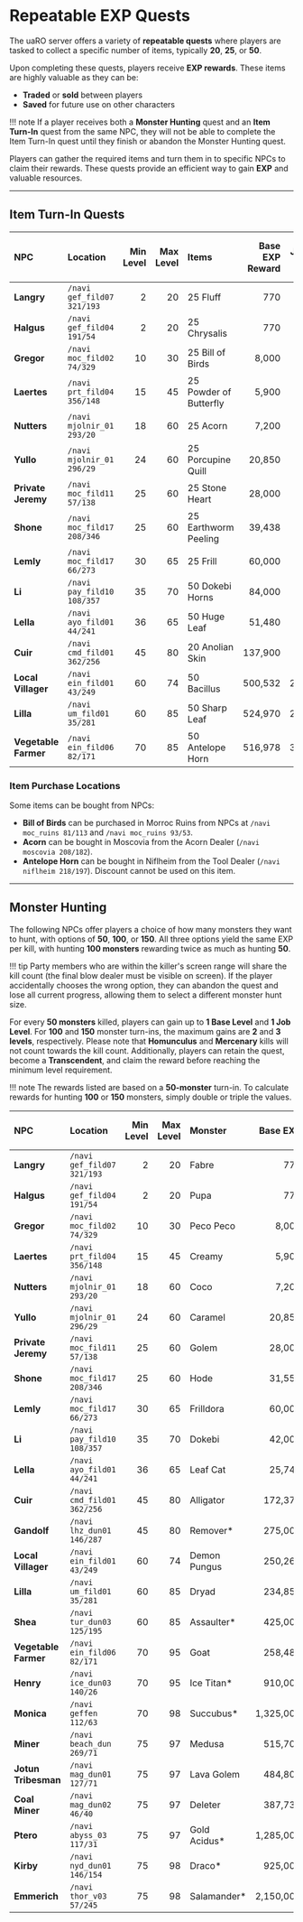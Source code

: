 # Repeatable EXP Quests
The uaRO server offers a variety of **repeatable quests** where players are tasked to collect a specific number of items, typically **20**, **25**, or **50**.

Upon completing these quests, players receive **EXP rewards**. These items are highly valuable as they can be:
- **Traded** or **sold** between players
- **Saved** for future use on other characters

!!! note
    If a player receives both a **Monster Hunting** quest and an **Item Turn-In** quest from the same NPC, they will not be able to complete the Item Turn-In quest until they finish or abandon the Monster Hunting quest.
    
Players can gather the required items and turn them in to specific NPCs to claim their rewards. These quests provide an efficient way to gain **EXP** and valuable resources.



---


## Item Turn-In Quests

| **NPC** | **Location** | **Min Level** | **Max Level** | **Items** | **Base EXP Reward** | **Job EXP Reward** | **Base EXP Per Item** | **Job EXP Per Item** |
|:---|:---|---:|---:|:---|---:|---:|---:|---:|
| **Langry** | `/navi gef_fild07 321/193` | 2 | 20 | 25 Fluff | 770 | 60 | 30 | 2 |
| **Halgus** | `/navi gef_fild04 191/54` | 2 | 20 | 25 Chrysalis | 770 | 60 | 30 | 2 |
| **Gregor** | `/navi moc_fild02 74/329` | 10 | 30 | 25 Bill of Birds | 8,000 | 4,000 | 320 | 160 |
| **Laertes** | `/navi prt_fild04 356/148` | 15 | 45 | 25 Powder of Butterfly | 5,900 | 2,250 | 236 | 90 |
| **Nutters** | `/navi mjolnir_01 293/20` | 18 | 60 | 25 Acorn | 7,200 | 7,810 | 288 | 312 |
| **Yullo** | `/navi mjolnir_01 296/29` | 24 | 60 | 25 Porcupine Quill | 20,850 | 12,544 | 834 | 510 |
| **Private Jeremy** | `/navi moc_fild11 57/138` | 25 | 60 | 25 Stone Heart | 28,000 | 18,000 | 1,120 | 720 |
| **Shone** | `/navi moc_fild17 208/346` | 25 | 60 | 25 Earthworm Peeling | 39,438 | 28,120 | 1,577 | 1,124 |
| **Lemly** | `/navi moc_fild17 66/273` | 30 | 65 | 25 Frill | 60,000 | 46,000 | 2,400 | 1,840 |
| **Li** | `/navi pay_fild10 108/357` | 35 | 70 | 50 Dokebi Horns | 84,000 | 72,000 | 1,680 | 1,440 |
| **Lella** | `/navi ayo_fild01 44/241` | 36 | 65 | 50 Huge Leaf | 51,480 | 63,024 | 1,029 | 1,260 |
| **Cuir** | `/navi cmd_fild01 362/256` | 45 | 80 | 20 Anolian Skin | 137,900 | 86,600 | 6,895 | 4,330 |
| **Local Villager** | `/navi ein_fild01 43/249` | 60 | 74 | 50 Bacillus | 500,532 | 288,904 | 10,010 | 5,778 |
| **Lilla** | `/navi um_fild01 35/281` | 60 | 85 | 50 Sharp Leaf | 524,970 | 283,670 | 10,499 | 5,673 |
| **Vegetable Farmer** | `/navi ein_fild06 82/171` | 70 | 85 | 50 Antelope Horn | 516,978 | 310,310 | 10,339 | 6,206 |


### Item Purchase Locations
Some items can be bought from NPCs:

- **Bill of Birds** can be purchased in Morroc Ruins from NPCs at `/navi moc_ruins 81/113` and `/navi moc_ruins 93/53`.
- **Acorn** can be bought in Moscovia from the Acorn Dealer (`/navi moscovia 208/182`).
- **Antelope Horn** can be bought in Niflheim from the Tool Dealer (`/navi niflheim 218/197`). Discount cannot be used on this item.



---


## Monster Hunting

The following NPCs offer players a choice of how many monsters they want to hunt, with options of **50**, **100**, or **150**. All three options yield the same EXP per kill, with hunting **100 monsters** rewarding twice as much as hunting **50**.

!!! tip
    Party members who are within the killer's screen range will share the kill count (the final blow dealer must be visible on screen). If the player accidentally chooses the wrong option, they can abandon the quest and lose all current progress, allowing them to select a different monster hunt size.

For every **50 monsters** killed, players can gain up to **1 Base Level** and **1 Job Level**. For **100** and **150** monster turn-ins, the maximum gains are **2** and **3 levels**, respectively. Please note that **Homunculus** and **Mercenary** kills will not count towards the kill count. Additionally, players can retain the quest, become a **Transcendent**, and claim the reward before reaching the minimum level requirement.

!!! note
    The rewards listed are based on a **50-monster** turn-in. To calculate rewards for hunting **100** or **150** monsters, simply double or triple the values.

| NPC | Location | Min Level | Max Level | Monster | Base EXP | Job EXP | Base EXP / Monster | Job EXP / Monster |
|:---|:---|---:|---:|:---|---:|---:|---:|---:|
| **Langry** | `/navi gef_fild07 321/193` | 2 | 20 | Fabre | 770 | 60 | 15 | 1 |
| **Halgus** | `/navi gef_fild04 191/54` | 2 | 20 | Pupa | 770 | 60 | 15 | 1 |
| **Gregor** | `/navi moc_fild02 74/329` | 10 | 30 | Peco Peco | 8,000 | 4,000 | 160 | 80 |
| **Laertes** | `/navi prt_fild04 356/148` | 15 | 45 | Creamy | 5,900 | 2,250 | 118 | 45 |
| **Nutters** | `/navi mjolnir_01 293/20` | 18 | 60 | Coco | 7,200 | 7,810 | 144 | 156 |
| **Yullo** | `/navi mjolnir_01 296/29` | 24 | 60 | Caramel | 20,850 | 12,544 | 417 | 251 |
| **Private Jeremy** | `/navi moc_fild11 57/138` | 25 | 60 | Golem | 28,000 | 18,000 | 560 | 360 |
| **Shone** | `/navi moc_fild17 208/346` | 25 | 60 | Hode | 31,550 | 22,500 | 631 | 450 |
| **Lemly** | `/navi moc_fild17 66/273` | 30 | 65 | Frilldora | 60,000 | 46,000 | 1,200 | 900 |
| **Li** | `/navi pay_fild10 108/357` | 35 | 70 | Dokebi | 42,000 | 36,000 | 840 | 720 |
| **Lella** | `/navi ayo_fild01 44/241` | 36 | 65 | Leaf Cat | 25,740 | 31,512 | 515 | 630 |
| **Cuir** | `/navi cmd_fild01 362/256` | 45 | 80 | Alligator | 172,375 | 108,250 | 3,448 | 2,165 |
| **Gandolf** | `/navi lhz_dun01 146/287` | 45 | 80 | Remover* | 275,000 | 170,000 | 5,500 | 3,400 |
| **Local Villager** | `/navi ein_fild01 43/249` | 60 | 74 | Demon Pungus | 250,266 | 144,452 | 5,005 | 2,889 |
| **Lilla** | `/navi um_fild01 35/281` | 60 | 85 | Dryad | 234,855 | 126,905 | 4,697 | 2,538 |
| **Shea** | `/navi tur_dun03 125/195` | 60 | 85 | Assaulter* | 425,000 | 275,000 | 8,500 | 5,500 |
| **Vegetable Farmer** | `/navi ein_fild06 82/171` | 70 | 95 | Goat | 258,489 | 155,155 | 5,170 | 3,103 |
| **Henry** | `/navi ice_dun03 140/26` | 70 | 95 | Ice Titan* | 910,000 | 650,000 | 18,200 | 13,000 |
| **Monica** | `/navi geffen 112/63` | 70 | 98 | Succubus* | 1,325,000 | 950,000 | 26,500 | 19,000 |
| **Miner** | `/navi beach_dun 269/71` | 75 | 97 | Medusa | 515,700 | 352,275 | 10,314 | 7,046 |
| **Jotun Tribesman** | `/navi mag_dun01 127/71` | 75 | 97 | Lava Golem | 484,800 | 290,700 | 9,696 | 5,814 |
| **Coal Miner** | `/navi mag_dun02 46/40` | 75 | 97 | Deleter | 387,734 | 232,733 | 7,755 | 4,655 |
| **Ptero** | `/navi abyss_03 117/31` | 75 | 97 | Gold Acidus* | 1,285,000 | 815,000 | 25,700 | 16,300 |
| **Kirby** | `/navi nyd_dun01 146/154` | 75 | 98 | Draco* | 925,000 | 700,000 | 18,500 | 14,000 |
| **Emmerich** | `/navi thor_v03 57/245` | 75 | 98 | Salamander* | 2,150,000 | 1,550,000 | 43,000 | 31,000 |


